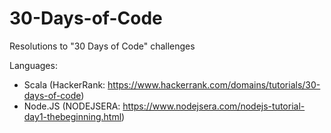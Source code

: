 # 30-Days-of-Code

Resolutions to "30 Days of Code" challenges

Languages:
 - Scala (HackerRank: https://www.hackerrank.com/domains/tutorials/30-days-of-code)
 - Node.JS (NODEJSERA: https://www.nodejsera.com/nodejs-tutorial-day1-thebeginning.html)
